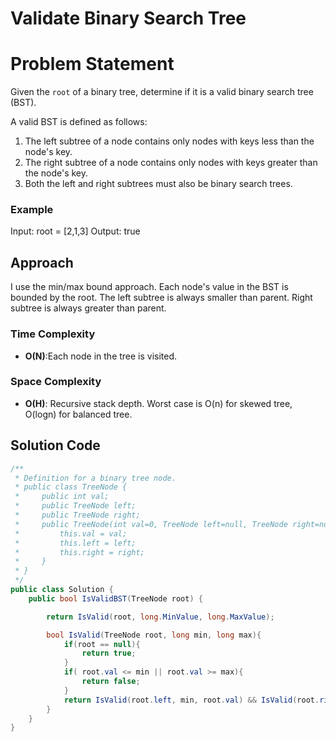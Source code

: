# Validate Binary Search Tree

# Problem Statement
Given the `root` of a binary tree, determine if it is a valid binary search tree (BST).

A valid BST is defined as follows:

1. The left subtree of a node contains only nodes with keys less than the node's key.
2. The right subtree of a node contains only nodes with keys greater than the node's key.
3. Both the left and right subtrees must also be binary search trees.
### Example
Input: root = [2,1,3]
Output: true
## Approach
I use the min/max bound approach. Each node's value in the BST is bounded by the root. The left subtree is always smaller than parent. Right subtree is always greater than parent. 
### Time Complexity
- **O(N)**:Each node in the tree is visited.
### Space Complexity
- **O(H)**: Recursive stack depth. Worst case is O(n) for skewed tree, O(logn) for balanced tree.
## Solution Code
```C#
/**
 * Definition for a binary tree node.
 * public class TreeNode {
 *     public int val;
 *     public TreeNode left;
 *     public TreeNode right;
 *     public TreeNode(int val=0, TreeNode left=null, TreeNode right=null) {
 *         this.val = val;
 *         this.left = left;
 *         this.right = right;
 *     }
 * }
 */
public class Solution {
    public bool IsValidBST(TreeNode root) {

        return IsValid(root, long.MinValue, long.MaxValue);

        bool IsValid(TreeNode root, long min, long max){
            if(root == null){
                return true;
            }
            if( root.val <= min || root.val >= max){
                return false;
            }
            return IsValid(root.left, min, root.val) && IsValid(root.right, root.val, max);
        }
    }
}